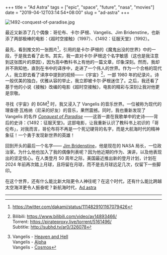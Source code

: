 +++
title = "Ad Astra"
tags = ["epic", "space", "future", "nasa", "movies"]
date = "2019-04-12T03:14:54+08:00"
slug = "ad-astra"
+++

![1492-conquest-of-paradise.jpg](/images/1492-conquest-of-paradise.jpg "电影《1492：征服天堂》")

最近又新添了几个偶像：哥伦布、卡尔·萨根、Vangelis、Jim Bridenstine，也新添了两部极棒的电影：《超时空接触》（1997）、《1492：征服天堂》（1992）。

最先，看到推文的一张图片[^1]，引用的是卡尔·萨根的《魔鬼出没的世界》中的一段，于是我去看了此书。其实，我一直对卡尔·萨根这个名字敏感（这也是我注意到这张图片的原因），因为高中教科书上有他的一篇文章，印象深刻。然而，我却并不熟知他，直到在书中的译序中，走进了一个伟人的世界。作为一个合格的现代人，我立即去看了译序中提到的视频——《宇宙》[^2]，一部 1980 年的纪录片。诗一般优美的独白，优雅从容的举止，我立即被卡尔·萨根迷住了。之后，我还看了基于他的小说《接触》改编的电影《超时空接触》，电影的精彩与深刻让我对他更是崇敬。

寻找《宇宙》的 BGM[^3] 时，我又浸入了 Vangelis 的音乐世界。一位被称为现代的理查德·瓦格纳（尼采的好友）的音乐，果然震撼。同时，我也重新发现了 Vangelis 的名作 [*Conquest of Paradise*](https://music.163.com/song?id=2070502) ——这首一直在我歌单中的史诗——背后的史诗：《1492：征服天堂》。这部电影，让我重新认识了教科书上初识的「哥伦布」，对我而言，哥伦布将不再是一个死记硬背的名字，而是大航海时代的精神象征！一个勇于发现新世界的英雄！

回到开头的最后一个名字—— [Jim Bridenstine](https://twitter.com/JimBridenstine)，他是现在的 NASA 局长，一位政治家。为什么他也加入了我的偶像列表呢？因为他近期的作为、演讲，以及他表现出的坚定信心。在人类登月 50 周年之际，美国最近推出新的登月计划，计划在 2024 年前再次踏上月球，且将留在月球，而不是去月球远足几次，仅留下一些脚印。

在这个世界，还有什么能比新大陆更令人神往呢？在这个时代，还有什么能比跨越太空海洋更令人振奋呢？新航海时代，[Ad astra](https://en.wikipedia.org/wiki/Ad_astra_(phrase))

---

[^1]: https://twitter.com/dakami/status/1114829101167079426
[^2]: Bilibili: https://www.bilibili.com/video/av14893466/<br>Torrent: https://pirateproxy.live/torrent/5161496/<br>Subtitle: http://subhd.tv/ar0/326078
[^3]: Vangelis - [Heaven and Hell](https://music.163.com/song?id=2071005)<br>Vangelis - [Alpha](https://music.163.com/song?id=21994202)<br>Vangelis - [Cosmos](https://music.163.com/album?id=208529)

